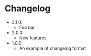 # Changelog

- 3.1.0:
    - Foo bar
- 2.0.0:
    - New features
- 1.0.0:
    - An example of changelog format